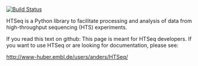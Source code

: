 [![Build Status](https://travis-ci.org/iosonofabio/htseq.svg?branch=master)](https://travis-ci.org/iosonofabio/htseq)

HTSeq is a Python library to facilitate processing and analysis of data from 
high-throughput sequencing (HTS) experiments. 

If you read this text on github: This page is meant for HTSeq 
developers. If you want to use HTSeq or are looking for
documentation, please see:

   http://www-huber.embl.de/users/anders/HTSeq/
